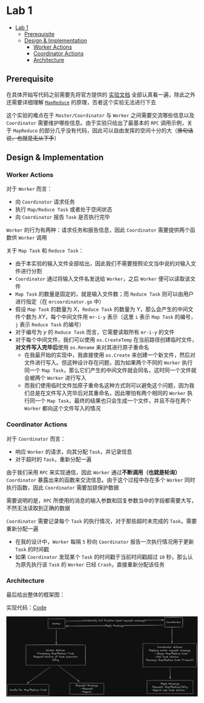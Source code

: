 # Lab 1

- [Lab 1](#lab-1)
  - [Prerequisite](#prerequisite)
  - [Design \& Implementation](#design--implementation)
    - [Worker Actions](#worker-actions)
    - [Coordinator Actions](#coordinator-actions)
    - [Architecture](#architecture)


## Prerequisite

在具体开始写代码之前需要先将官方提供的 [实验文档](https://pdos.csail.mit.edu/6.824/labs/lab-mr.html) 全部认真看一遍，除此之外还需要详细理解 [`MapReduce`](https://pdos.csail.mit.edu/6.824/papers/mapreduce.pdf) 的原理，否者这个实验无法进行下去

这个实验的难点在于 `Master/Coordinator` 与 `Worker` 之间需要交流哪些信息以及 `Coordinator` 需要维护哪些信息。由于实验只给出了最基本的 `RPC` 调用示例，关于 `MapReduce` 的部分几乎没有代码，因此可以自由发挥的空间十分的大（~~换句话说，也就是无从下手~~）

## Design & Implementation

### Worker Actions

对于 `Worker` 而言：

- 向 `Coordinator` 请求任务
- 执行 `Map/Reduce Task` 或者处于空闲状态
- 向 `Coordinator` 报告 `Task` 是否执行完毕

`Worker` 的行为有两种：请求任务和报告信息，因此 `Coordinator` 需要提供两个函数供 `Worker` 调用

关于 `Map Task` 和 `Reduce Task`：

- 由于本实验的输入文件全部给出，因此我们不需要按照论文当中说的对输入文件进行分割
- `Coordinator` 通过将输入文件名发送给 `Worker`，之后 `Worker` 便可以读取该文件  
- `Map Task` 的数量是固定的，就是输入文件数；而 `Reduce Task` 则可以由用户进行指定（在 `mrcoordinator.go` 中）
- 假设 `Map Task` 的数量为 $X$，`Reduce Task` 的数量为 $Y$，那么会产生的中间文件个数为 $XY$，每个中间文件用 `mr-i-y` 表示（这里 `i` 表示 `Map Task` 的编号，`j` 表示 `Reduce Task` 的编号）
- 对于编号为 $y$ 的 `Reduce Task` 而言，它需要读取所有 `mr-i-y` 的文件
- 对于每个中间文件，我们可以使用 `os.CreateTemp` 在当前路径创建临时文件，**对文件写入完毕后**使用 `os.Rename` 来对其进行原子重命名
  - 在我最开始的实现中，我直接使用 `os.Create` 来创建一个新文件，然后对文件进行写入。但这种设计存在问题，因为如果两个不同的 `Worker` 执行同一个 `Map Task`，那么它们产生的中间文件就会同名，这时同一个文件就会被两个 `Worker` 进行写入
  - 而我们使用临时文件加原子重命名这种方式则可以避免这个问题，因为我们总是在文件写入完毕后对其重命名，因此哪怕有两个相同的 `Worker` 执行同一个 `Map Task`，最终的结果也只会生成一个文件，并且不存在两个 `Worker` 都向这个文件写入的情况


### Coordinator Actions

对于 `Coordinator` 而言：

- 响应 `Worker` 的请求，向其分配 `Task`，并记录信息
- 对于超时的 `Task`，重新分配一遍

由于我们采用 `RPC` 来实现通信，因此 `Worker` 通过**不断调用（也就是轮询）** `Coordinator` 暴露出来的函数来交流信息。由于这个过程中存在多个 `Worker` 同时执行函数，因此 `Coordinator` 需要加锁保护数据

需要说明的是，`RPC` 所使用的消息的输入参数和回复参数当中的字段都需要大写，不然无法读取到正确的数据

`Coordinator` 需要记录每个 `Task` 的执行情况，对于那些超时未完成的 `Task`，需要重新分配一遍

- 在我的设计中，`Worker` 每隔 `5` 秒向 `Coordinator` 报告一次执行情况用于更新 `Task` 的时间戳
- 如果 `Coordinator` 发现某个 `Task` 的时间戳于当前时间戳超过 `10` 秒，那么认为原先执行该 `Task` 的 `Worker` 已经 `Crash`，直接重新分配该任务

### Architecture

最后给出整体的框架图：

实现代码：[Code](https://github.com/NishikiChisato/MIT6.5840)

![Lab1](./img/Lab1.png)
